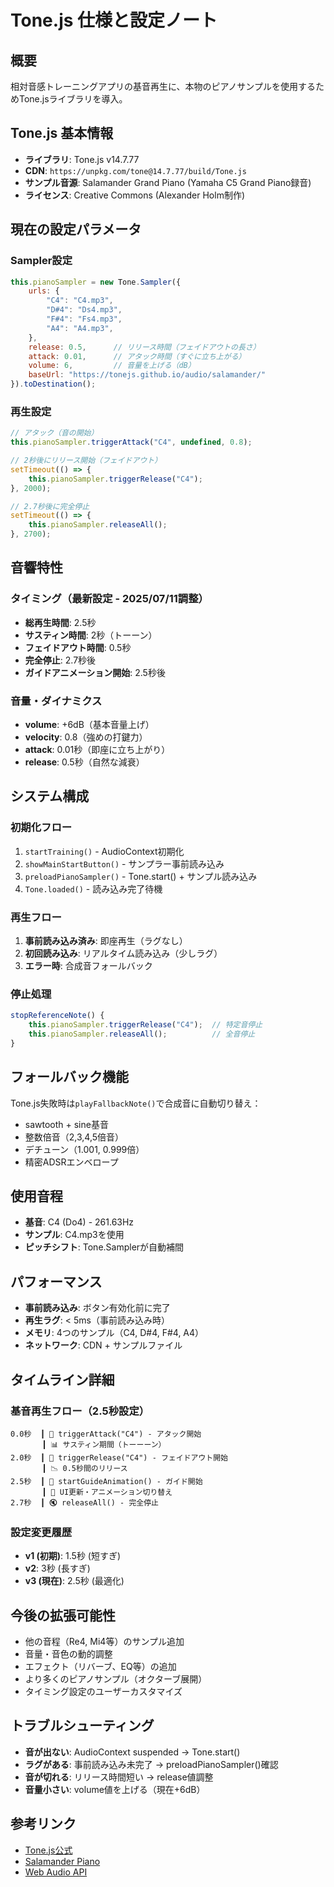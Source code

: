 # Tone.js 仕様と設定ノート

## 概要
相対音感トレーニングアプリの基音再生に、本物のピアノサンプルを使用するためTone.jsライブラリを導入。

## Tone.js 基本情報
- **ライブラリ**: Tone.js v14.7.77
- **CDN**: `https://unpkg.com/tone@14.7.77/build/Tone.js`
- **サンプル音源**: Salamander Grand Piano (Yamaha C5 Grand Piano録音)
- **ライセンス**: Creative Commons (Alexander Holm制作)

## 現在の設定パラメータ

### Sampler設定
```javascript
this.pianoSampler = new Tone.Sampler({
    urls: {
        "C4": "C4.mp3",
        "D#4": "Ds4.mp3", 
        "F#4": "Fs4.mp3",
        "A4": "A4.mp3",
    },
    release: 0.5,      // リリース時間（フェイドアウトの長さ）
    attack: 0.01,      // アタック時間（すぐに立ち上がる）
    volume: 6,         // 音量を上げる（dB）
    baseUrl: "https://tonejs.github.io/audio/salamander/"
}).toDestination();
```

### 再生設定
```javascript
// アタック（音の開始）
this.pianoSampler.triggerAttack("C4", undefined, 0.8);

// 2秒後にリリース開始（フェイドアウト）
setTimeout(() => {
    this.pianoSampler.triggerRelease("C4");
}, 2000);

// 2.7秒後に完全停止
setTimeout(() => {
    this.pianoSampler.releaseAll();
}, 2700);
```

## 音響特性

### タイミング（最新設定 - 2025/07/11調整）
- **総再生時間**: 2.5秒
- **サスティン時間**: 2秒（トーーン）
- **フェイドアウト時間**: 0.5秒
- **完全停止**: 2.7秒後
- **ガイドアニメーション開始**: 2.5秒後

### 音量・ダイナミクス
- **volume**: +6dB（基本音量上げ）
- **velocity**: 0.8（強めの打鍵力）
- **attack**: 0.01秒（即座に立ち上がり）
- **release**: 0.5秒（自然な減衰）

## システム構成

### 初期化フロー
1. `startTraining()` - AudioContext初期化
2. `showMainStartButton()` - サンプラー事前読み込み
3. `preloadPianoSampler()` - Tone.start() + サンプル読み込み
4. `Tone.loaded()` - 読み込み完了待機

### 再生フロー
1. **事前読み込み済み**: 即座再生（ラグなし）
2. **初回読み込み**: リアルタイム読み込み（少しラグ）
3. **エラー時**: 合成音フォールバック

### 停止処理
```javascript
stopReferenceNote() {
    this.pianoSampler.triggerRelease("C4");  // 特定音停止
    this.pianoSampler.releaseAll();          // 全音停止
}
```

## フォールバック機能
Tone.js失敗時は`playFallbackNote()`で合成音に自動切り替え：
- sawtooth + sine基音
- 整数倍音（2,3,4,5倍音）
- デチューン（1.001, 0.999倍）
- 精密ADSRエンベロープ

## 使用音程
- **基音**: C4 (Do4) - 261.63Hz
- **サンプル**: C4.mp3を使用
- **ピッチシフト**: Tone.Samplerが自動補間

## パフォーマンス
- **事前読み込み**: ボタン有効化前に完了
- **再生ラグ**: < 5ms（事前読み込み時）
- **メモリ**: 4つのサンプル（C4, D#4, F#4, A4）
- **ネットワーク**: CDN + サンプルファイル

## タイムライン詳細

### 基音再生フロー（2.5秒設定）
```
0.0秒  ┃ 🎹 triggerAttack("C4") - アタック開始
       ┃ 📊 サスティン期間（トーーーン）
2.0秒  ┃ 🔽 triggerRelease("C4") - フェイドアウト開始
       ┃ 📉 0.5秒間のリリース
2.5秒  ┃ 🎼 startGuideAnimation() - ガイド開始
       ┃ 📱 UI更新・アニメーション切り替え
2.7秒  ┃ 🔇 releaseAll() - 完全停止
```

### 設定変更履歴
- **v1 (初期)**: 1.5秒 (短すぎ)
- **v2**: 3秒 (長すぎ) 
- **v3 (現在)**: 2.5秒 (最適化)

## 今後の拡張可能性
- 他の音程（Re4, Mi4等）のサンプル追加
- 音量・音色の動的調整
- エフェクト（リバーブ、EQ等）の追加
- より多くのピアノサンプル（オクターブ展開）
- タイミング設定のユーザーカスタマイズ

## トラブルシューティング
- **音が出ない**: AudioContext suspended → Tone.start()
- **ラグがある**: 事前読み込み未完了 → preloadPianoSampler()確認
- **音が切れる**: リリース時間短い → release値調整
- **音量小さい**: volume値を上げる（現在+6dB）

## 参考リンク
- [Tone.js公式](https://tonejs.github.io/)
- [Salamander Piano](https://tonejs.github.io/audio/salamander/)
- [Web Audio API](https://developer.mozilla.org/en-US/docs/Web/API/Web_Audio_API)